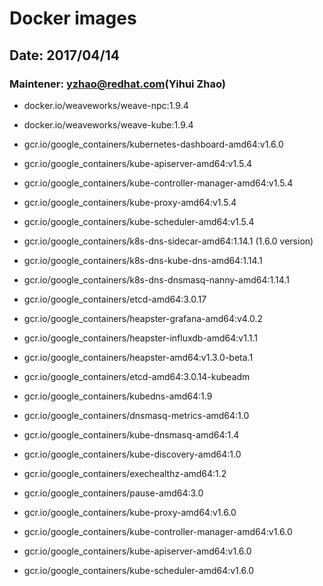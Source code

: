 # Docker images
## Date: 2017/04/14
### Maintener: yzhao@redhat.com(Yihui Zhao)

* docker.io/weaveworks/weave-npc:1.9.4

* docker.io/weaveworks/weave-kube:1.9.4

* gcr.io/google_containers/kubernetes-dashboard-amd64:v1.6.0

* gcr.io/google_containers/kube-apiserver-amd64:v1.5.4

* gcr.io/google_containers/kube-controller-manager-amd64:v1.5.4

* gcr.io/google_containers/kube-proxy-amd64:v1.5.4

* gcr.io/google_containers/kube-scheduler-amd64:v1.5.4

* gcr.io/google_containers/k8s-dns-sidecar-amd64:1.14.1 (1.6.0 version)

* gcr.io/google_containers/k8s-dns-kube-dns-amd64:1.14.1

* gcr.io/google_containers/k8s-dns-dnsmasq-nanny-amd64:1.14.1

* gcr.io/google_containers/etcd-amd64:3.0.17

* gcr.io/google_containers/heapster-grafana-amd64:v4.0.2

* gcr.io/google_containers/heapster-influxdb-amd64:v1.1.1

* gcr.io/google_containers/heapster-amd64:v1.3.0-beta.1

* gcr.io/google_containers/etcd-amd64:3.0.14-kubeadm

* gcr.io/google_containers/kubedns-amd64:1.9

* gcr.io/google_containers/dnsmasq-metrics-amd64:1.0

* gcr.io/google_containers/kube-dnsmasq-amd64:1.4

* gcr.io/google_containers/kube-discovery-amd64:1.0

* gcr.io/google_containers/exechealthz-amd64:1.2

* gcr.io/google_containers/pause-amd64:3.0

* gcr.io/google_containers/kube-proxy-amd64:v1.6.0

* gcr.io/google_containers/kube-controller-manager-amd64:v1.6.0

* gcr.io/google_containers/kube-apiserver-amd64:v1.6.0

* gcr.io/google_containers/kube-scheduler-amd64:v1.6.0


